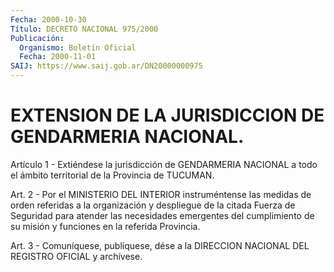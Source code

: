 ```yaml
---
Fecha: 2000-10-30
Título: DECRETO NACIONAL 975/2000
Publicación:
  Organismo: Boletín Oficial
  Fecha: 2000-11-01
SAIJ: https://www.saij.gob.ar/DN20000000975
---
```

# EXTENSION DE LA JURISDICCION DE GENDARMERIA NACIONAL.

<a id="1"></a>
Artículo 1 - Extiéndese la jurisdicción de GENDARMERIA  NACIONAL a todo  el  ámbito  territorial  de  la  Provincia    de  TUCUMAN.

<a id="2"></a>
Art. 2 - Por el MINISTERIO DEL INTERIOR instruméntense las medidas de  orden  referidas  a  la  organización y despliegue de la citada Fuerza de Seguridad para atender  las  necesidades  emergentes  del cumplimiento  de  su  misión  y  funciones en la referida Provincia.

<a id="3"></a>
Art. 3 - Comuníquese, publíquese, dése a la DIRECCION NACIONAL DEL REGISTRO OFICIAL y archívese.
